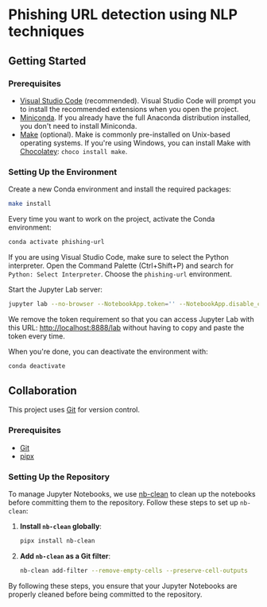 # Phishing URL detection using NLP techniques

## Getting Started

### Prerequisites

- [Visual Studio Code](https://code.visualstudio.com/) (recommended). Visual Studio Code will prompt you to install the recommended extensions when you open the project.
- [Miniconda](https://docs.conda.io/en/latest/miniconda.html). If you already have the full Anaconda distribution installed, you don't need to install Miniconda.
- [Make](https://www.gnu.org/software/make/) (optional). Make is commonly pre-installed on Unix-based operating systems. If you're using Windows, you can install Make with [Chocolatey](https://chocolatey.org/): `choco install make`.

### Setting Up the Environment

Create a new Conda environment and install the required packages:

```bash
make install
```

Every time you want to work on the project, activate the Conda environment:

```bash
conda activate phishing-url
```

If you are using Visual Studio Code, make sure to select the Python interpreter. Open the Command Palette (Ctrl+Shift+P) and search for `Python: Select Interpreter`. Choose the `phishing-url` environment.

Start the Jupyter Lab server:

```bash
jupyter lab --no-browser --NotebookApp.token='' --NotebookApp.disable_check_xsrf=True
```

We remove the token requirement so that you can access Jupyter Lab with this URL: <http://localhost:8888/lab> without having to copy and paste the token every time.

When you're done, you can deactivate the environment with:

```bash
conda deactivate
```

## Collaboration

This project uses [Git](https://git-scm.com/doc) for version control.

### Prerequisites

- [Git](https://git-scm.com/doc)
- [pipx](https://github.com/pypa/pipx)

### Setting Up the Repository

To manage Jupyter Notebooks, we use [nb-clean](https://github.com/srstevenson/nb-clean) to clean up the notebooks before committing them to the repository. Follow these steps to set up `nb-clean`:

1. **Install `nb-clean` globally**:
    ```bash
    pipx install nb-clean
    ```

2. **Add `nb-clean` as a Git filter**:
    ```bash
    nb-clean add-filter --remove-empty-cells --preserve-cell-outputs
    ```

By following these steps, you ensure that your Jupyter Notebooks are properly cleaned before being committed to the repository.
